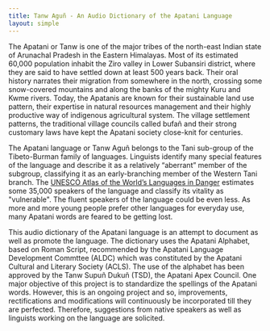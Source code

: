 ```yaml
---
title: Tanw Aguñ - An Audio Dictionary of the Apatani Language
layout: simple
---
```


The Apatani or Tanw is one of the major tribes of the north-east Indian state of Arunachal Pradesh in the Eastern Himalayas. Most of its estimated 60,000 population inhabit the Ziro valley in Lower Subansiri district, where they are said to have settled down at least 500 years back. Their oral history narrates their migration from somewhere in the north, crossing some snow-covered mountains and along the banks of the mighty Kuru and Kwme rivers. Today, the Apatanis are known for their sustainable land use pattern, their expertise in natural resources management and their highly productive way of indigenous agricultural system. The village settlement patterns, the traditional village councils called bufañ and their strong customary laws have kept the Apatani society close-knit for centuries. 

The Apatani language or Tanw Aguñ belongs to the Tani sub-group of the Tibeto-Burman family of languages. Linguists identify many special features of the language and describe it as a relatively “aberrant” member of the subgroup, classifying it as an early-branching member of the Western Tani branch. The [UNESCO Atlas of the World’s Languages in Danger](http://www.unesco.org/languages-atlas/en/atlasmap/language-id-938.html) estimates some 35,000 speakers  of the language and classify its vitality as "vulnerable". The fluent speakers of the language could be even less. As more and more young people prefer other languages for everyday use, many Apatani words are feared to be getting lost. 

This audio dictionary of the Apatani language is an attempt to document as well as promote the language. The dictionary uses the Apatani Alphabet, based on Roman Script, recommended by the Apatani Language Development Commttee (ALDC) which was constituted by the Apatani Cultural and Literary Society (ACLS). The use of the alphabet has been approved by the Tanw Supuñ Dukuñ (TSD), the Apatani Apex Council. One major objective of this project is to standardize the spellings of the Apatani words. However, this is an ongoing project and so, improvements, rectifications and modifications will continuously be incorporated till they are perfected. Therefore, suggestions from native speakers as well as linguists working on the language are solicited.
